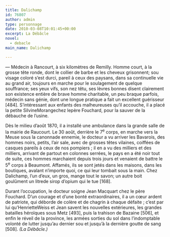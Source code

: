 ```yaml
---
title: Dalichamp
id: 76807
author: admin
type: personnage
date: 2010-03-08T10:01:45+00:00
excerpt: La Débâcle
novel:
  - debacle
main_name: Dalichamp

---
```

— Médecin à Rancourt, à six kilomètres de Remilly. Homme court, à la grosse tête ronde, dont le collier de barbe et les cheveux grisonnent; sou visage coloré s&rsquo;est durci, pareil à ceux des paysans, dans sa continuelle vie au grand air, toujours en marche pour le soulagement de quelque souffrance; ses yeux vifs, son nez têtu, ses lèvres bonnes disent clairement son existence entière de brave homme charitable, un peu braque parfois, médecin sans génie, dont une longue pratique a fait un excellent guérisseur [484]. S&rsquo;intéressant aux enfants des malheureuses qu&rsquo;il accouche, il a placé la petite SilvineMorangechez lepère Fouchard, pour la sauver de la débauche de l&rsquo;usine.

Dès le milieu d&rsquo;août 1870, il a installé une ambulance dans la grande salle de la mairie de Raucourt. Le 30 août, derrière le 7<sup>e</sup> corps, en marche vers la Meuse sous la canonnade ennemie, le docteur a vu arriver les Bavarois, des hommes noirs, petits, l&rsquo;air sale, avec de grosses têtes vilaines, coiffées de casques pareils à ceux de nos pompiers ; il en a vu des milliers et des milliers, arrivant de partout en colonnes serrées, le pays en a été noir tout de suite, ces hommes marchaient depuis trois jours et venaient de battre le 5<sup>e</sup> corps à Beaumont. Affamés, ils se sont jetés dans les maisons, dans les boutiques, avalant n&rsquo;importe quoi, ce qui leur tombait sous la main. Chez Dalichamp, l&rsquo;un d&rsquo;eux, un gros, mange tout le savon; un autre boit goulûment un litrede sirop d&rsquo;opium qui le tue [168].

Durant l&rsquo;occupation, le docteur soigne Jean Macquart chez le père Fouchard. D&rsquo;un courage et d&rsquo;une bonté extraordinaires, il a un cœur ardent de patriote, qui déborde de colère et de chagrin à chaque défaite ; c&rsquo;est par lui qu&rsquo;HenrietteWeiss et Jean savent les nouvelles extérieures, les grandes batailles héroïques sous Metz [493], puis la trahison de Bazaine [506], et enfin le réveil de la province, les armées sorties du sol dans l&rsquo;indomptable volonté de lutter jusqu&rsquo;au dernier sou et jusqu&rsquo;à la dernière goutte de sang [508]. _(La Débâcle.)_